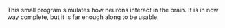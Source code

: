 This small program simulates how neurons interact in the brain. It is in now way complete, but it is far enough along to be usable.
